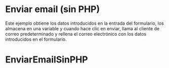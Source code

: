 # Enviar email (sin PHP)
Este ejemplo obtiene los datos introducidos en la entrada del formulario, los almacena en una variable y cuando hace clic en enviar, llama al cliente de correo predeterminado y rellena el correo electrónico con los datos introducidos en el formulario.
# EnviarEmailSinPHP
